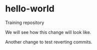 # hello-world
Training repository

We will see how this change will look like.

Another change to test reverting commits.
